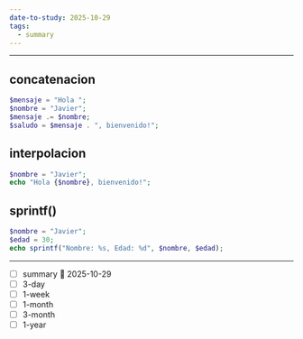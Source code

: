 ```yaml
---
date-to-study: 2025-10-29
tags:
  - summary
---
```

---

## concatenacion
```php
$mensaje = "Hola ";
$nombre = "Javier";
$mensaje .= $nombre;
$saludo = $mensaje . ", bienvenido!";
```

## interpolacion
```php
$nombre = "Javier";
echo "Hola {$nombre}, bienvenido!";
```

## sprintf()

```php
$nombre = "Javier";
$edad = 30;
echo sprintf("Nombre: %s, Edad: %d", $nombre, $edad);
```

---
- [ ] summary  📅 2025-10-29
- [ ] 3-day 
- [ ] 1-week 
- [ ] 1-month 
- [ ] 3-month 
- [ ] 1-year 